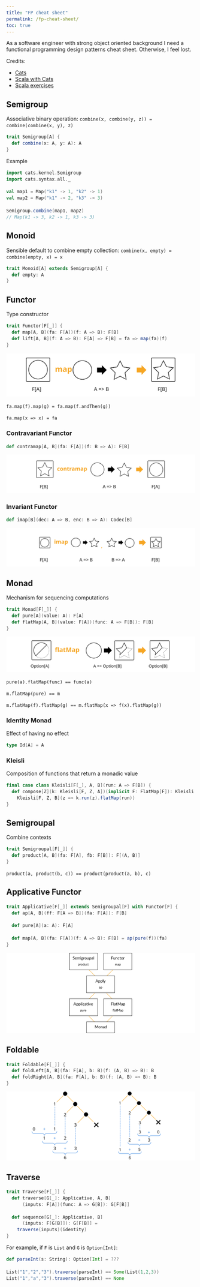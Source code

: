 ```yaml
---
title: "FP cheat sheet"
permalink: /fp-cheat-sheet/
toc: true
---
```


As a software engineer with strong object oriented background
I need a functional programming design patterns cheat sheet.
Otherwise, I feel lost.

Credits:

* [Cats](https://typelevel.org/cats/index.html)
* [Scala with Cats](https://github.com/scalawithcats/scala-with-cats)
* [Scala exercises](https://www.scala-exercises.org/cats/)

## Semigroup

Associative binary operation: `combine(x, combine(y, z)) = combine(combine(x, y), z)`

```scala
trait Semigroup[A] {
  def combine(x: A, y: A): A
}
```

Example

```scala
import cats.kernel.Semigroup
import cats.syntax.all._

val map1 = Map("k1" -> 1, "k2" -> 1)
val map2 = Map("k1" -> 2, "k3" -> 3)

Semigroup.combine(map1, map2)
// Map(k1 -> 3, k2 -> 1, k3 -> 3)
```

## Monoid

Sensible default to combine empty collection: `combine(x, empty) = combine(empty, x) = x`

```scala
trait Monoid[A] extends Semigroup[A] {
  def empty: A
}
```

## Functor

Type constructor

```scala
trait Functor[F[_]] {
  def map[A, B](fa: F[A])(f: A => B): F[B]
  def lift[A, B](f: A => B): F[A] => F[B] = fa => map(fa)(f)
}
```

![map](/assets/images/fp-cheat-sheet/functor-map.svg)

`fa.map(f).map(g) = fa.map(f.andThen(g))`

`fa.map(x => x) = fa`

### Contravariant Functor

```scala
def contramap[A, B](fa: F[A])(f: B => A): F[B]
```

![contramap](/assets/images/fp-cheat-sheet/functor-contramap.svg)

### Invariant Functor

```scala
def imap[B](dec: A => B, enc: B => A): Codec[B]
```

![imap](/assets/images/fp-cheat-sheet/functor-imap.svg)

## Monad

Mechanism for sequencing computations

```scala
trait Monad[F[_]] {
  def pure[A](value: A): F[A]
  def flatMap[A, B](value: F[A])(func: A => F[B]): F[B]
}
```

![option flatmap](/assets/images/fp-cheat-sheet/monad-option-flatmap.svg)

`pure(a).flatMap(func) == func(a)`

`m.flatMap(pure) == m`

`m.flatMap(f).flatMap(g) == m.flatMap(x => f(x).flatMap(g))`

### Identity Monad

Effect of having no effect

```scala
type Id[A] = A
```

### Kleisli

Composition of functions that return a monadic value

```scala
final case class Kleisli[F[_], A, B](run: A => F[B]) {
  def compose[Z](k: Kleisli[F, Z, A])(implicit F: FlatMap[F]): Kleisli[F, Z, B] =
    Kleisli[F, Z, B](z => k.run(z).flatMap(run))
}
```

## Semigroupal

Combine contexts

```scala
trait Semigroupal[F[_]] {
  def product[A, B](fa: F[A], fb: F[B]): F[(A, B)]
}
```

`product(a, product(b, c)) == product(product(a, b), c)`

## Applicative Functor

```scala
trait Applicative[F[_]] extends Semigroupal[F] with Functor[F] {
  def ap[A, B](ff: F[A => B])(fa: F[A]): F[B]

  def pure[A](a: A): F[A]

  def map[A, B](fa: F[A])(f: A => B): F[B] = ap(pure(f))(fa)
}
```

![Monad class hierarchy](/assets/images/fp-cheat-sheet/monad-class-hierarchy.png)

## Foldable

```scala
trait Foldable[F[_]] {
  def foldLeft[A, B](fa: F[A], b: B)(f: (A, B) => B): B
  def foldRight[A, B](fa: F[A], b: B)(f: (A, B) => B): B
}
```

![Fold List(1, 2, 3)](/assets/images/fp-cheat-sheet/fold-1-2-3.svg)

## Traverse

```scala
trait Traverse[F[_]] {
  def traverse[G[_]: Applicative, A, B]
      (inputs: F[A])(func: A => G[B]): G[F[B]]

  def sequence[G[_]: Applicative, B]
      (inputs: F[G[B]]): G[F[B]] =
    traverse(inputs)(identity)
}
```

For example, if `F` is `List` and `G` is `Option[Int]`:

```scala
def parseInt(s: String): Option[Int] = ???

List("1","2","3").traverse(parseInt) == Some(List(1,2,3))
List("1","a","3").traverse(parseInt) == None
```
